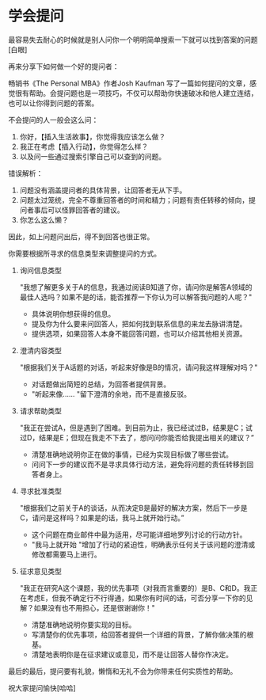 # 学会提问

最容易失去耐心的时候就是别人问你一个明明简单搜索一下就可以找到答案的问题[白眼]

再来分享下如何做一个好的提问者：

畅销书《The Personal MBA》作者Josh Kaufman 写了一篇如何提问的文章，感觉很有帮助。会提问题也是一项技巧，不仅可以帮助你快速破冰和他人建立连结，也可以让你得到问题的答案。

不会提问的人一般会这么问：

1. 你好，【插入生活故事】，你觉得我应该怎么做？
2. 我正在考虑【插入行动】，你觉得怎么样？
3. 以及问一些通过搜索引擎自己可以查到的问题。

错误解析：

1. 问题没有涵盖提问者的具体背景，让回答者无从下手。
2. 问题太过笼统，完全不尊重回答者的时间和精力；问题有责任转移的倾向，提问者事后可以怪罪回答者的建议。
3. 你怎么这么懒？

因此，如上问题问出后，得不到回答也很正常。

你需要根据所寻求的信息类型来调整提问的方式。

1. 询问信息类型

    "我想了解更多关于A的信息，我通过阅读B知道了你，请问你是解答A领域的最佳人选吗？如果不是的话，能否推荐一下你认为可以解答我问题的人呢？"

    - 具体说明你想获得的信息。
    - 提及你为什么要来问回答人，把如何找到联系信息的来龙去脉讲清楚。
    - 提供选项，如果回答人本身不能回答问题，也可以介绍其他相关资源。

2. 澄清内容类型

    "根据我们关于A话题的对话，听起来好像是B的情况，请问我这样理解对吗？"

    - 对话题做出简短的总结，为回答者提供背景。
    - "听起来像...... "留下澄清的余地，而不是直接反驳。

3. 请求帮助类型

    "我正在尝试A，但是遇到了困难。到目前为止，我已经试过B，结果是C；试过D，结果是E；但现在我走不下去了，想问问你能否给我提出相关的建议？”

    - 清楚准确地说明你正在做的事情，已经为实现目标做了哪些尝试。
    - 问问下一步的建议而不是寻求具体行动方法，避免将问题的责任转移到回答者身上。

4. 寻求批准类型

    "根据我们之前关于A的谈话，从而决定B是最好的解决方案，然后下一步是C，请问是这样吗？如果是的话，我马上就开始行动。”

    - 这个问题在商业邮件中最为适用，尽可能详细地罗列讨论的行动方针。
    - "我马上就开始 "增加了行动的紧迫性，明确表示任何关于该问题的澄清或修改都需要马上进行。

5. 征求意见类型

    "我正在研究A这个课题，我的优先事项（对我而言重要的）是B、C和D。我正在考虑E，但我不确定行不行得通，如果你有时间的话，可否分享一下你的见解？如果没有也不用担心，还是很谢谢你！"

    - 清楚准确地说明你要实现的目标。
    - 写清楚你的优先事项，给回答者提供一个详细的背景，了解你做决策的根基。
    - 清楚地表明你是在征求建议或意见，而不是让回答人替你作决定。

最后的最后，提问要有礼貌，懒惰和无礼不会为你带来任何实质性的帮助。

祝大家提问愉快[哈哈]
